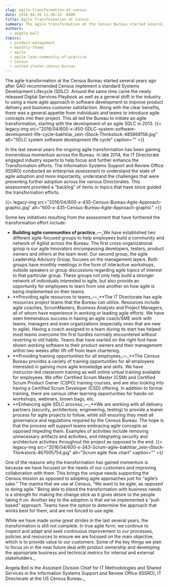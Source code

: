 ```yaml
---
slug: agile-transformation-at-census
date: 2016-04-28 11:30:33 -0400
title: Agile Transformation at Census
summary: The agile transformation at the Census Bureau started several years ago after GAO recommended Census implement a standard Systems Development Lifecycle (SDLC). Around the same time came the newly released Digital Services Playbook as well as a general shift in the industry to using a more agile approach in software development to improve product delivery
authors:
  - angela-bell
topics:
  - product-management
  - monthly-theme
  - agile
  - agile-lean-community-of-practice
  - Census
  - united-states-census-bureau
---
```


The agile transformation at the Census Bureau started several years ago after GAO recommended Census implement a standard Systems Development Lifecycle (SDLC). Around the same time came the newly released Digital Services Playbook as well as a general shift in the industry to using a more agile approach in software development to improve product delivery and business customer satisfaction. Along with the clear benefits, there was a general appetite from individuals and teams to introduce agile concepts into their project. This all led the Bureau to initiate an agile transformation, starting with the development of an agile SDLC in 2013. {{< legacy-img src="2016/04/600-x-450-SDLC-system-software-development-life-cycle-bakhtiar_zein-iStock-Thinkstock-485668156.jpg" alt="SDLC system software development life cycle" caption="" >}}

In the last several years the ongoing agile transformation has been gaining tremendous momentum across the Bureau. In late 2014, the IT Directorate engaged industry experts to help focus and further enhance the Transformation efforts. The Information Systems Support and Review Office (ISSRO) conducted an enterprise assessment to understand the state of agile adoption and more importantly, understand the challenges that were preventing further adoption across the various Directorates. This assessment provided a “backlog” of items or topics that have since guided the transformation efforts.

{{< legacy-img src="2016/04/600-x-435-Census-Bureau-Agile-Approach-graphic.jpg" alt="600-x-435-Census-Bureau-Agile-Approach-graphic" >}}

Some key initiatives resulting from the assessment that have furthered the transformation effort include:

  * **Building agile communities of practice**_—_We have established two different agile-focused groups to help employees build a community and network of Agilist across the Bureau. The first cross-organizational group is our agile Innovators encompassing developers, testers, product owners and others at the team level. Our second group, the agile Leadership Advisory Group, focuses on the management layers. Both groups have monthly meetings in the form of interactive workshops, outside speakers or group discussions regarding agile topics of interest to that particular group. These groups not only help build a stronger network of individuals interested in agile, but also provide an opportunity for employees to learn from one another on how agile is being implemented on their teams.
  * **Providing agile resources to teams_—_**The IT Directorate has agile resources project teams that the Bureau can utilize. Resources include agile coaches, ScrumMasters, Business Analysts and Project Managers, all of whom have experience in working or leading agile efforts. We have seen tremendous success in having an agile coach/SME work with teams, managers and even organizations (especially ones that are new to agile). Having a coach assigned to a team during its start has helped most teams overcome the first hurdles normally encountered without reverting to old habits. Teams that have started on the right foot have shown working software to their product owners and their management within two weeks after lift-off from team chartering.
  * **Providing training opportunities for all employees_—_**The Census Bureau provides a variety of training opportunities for all employees interested in gaining more agile knowledge and skills. We have instructor-led classroom training as well online virtual training available for employees. We offer Certified Scrum Master (CSM) and Certified Scrum Product Owner (CSPO) training courses, and are also looking into having a Certified Scrum Developer (CSD) offering. In addition to formal training, there are various other learning opportunities for hands-on workshops, webinars, brown bags, etc.
  * **Enhancing agile SDLC process_—_**We are working with all delivery partners (security, architecture, engineering, testing) to provide a leaner process for agile projects to follow, while still ensuring they meet all governance and regulations required by the Census Bureau. The hope is that the process will support teams embracing agile concepts as opposed impeding them. Examples of activities include removing unnecessary artifacts and activities, and integrating security and architecture activities throughout the project as opposed to the end. {{< legacy-img src="2016/04/600-x-343-Scrum-agile-bakhtiar_zein-iStock-Thinkstock-467005754.jpg" alt="Scrum agile flow chart" caption="" >}}

One of the reasons why the transformation has gained momentum is because we have focused on the needs of our customers and improving collaboration with them. This brings the unique needs supporting the Census mission as opposed to adopting agile approaches just for “agile’s sake.” The mantra that we use at Census, “We want to be agile, as opposed to doing agile.” Being able to blend the transformation with business needs is a strength for making the change stick as it gives desire to the people taking it on. Another key to the adoption is that we’ve implemented a “pull-based” approach. Teams have the option to determine the approach that works best for them, and are not forced to use agile.

While we have made some great strides in the last several years, the transformation is still not complete. In true agile form, we continue to inspect and adapt and seek continuous improvement to our processes, policies and resources to ensure we are focused on the main objective, which is to provide value to our customers. Some of the key things we plan to focus on in the near future deal with product ownership and developing the appropriate business and technical metrics for internal and external stakeholders._

Angela Bell is the Assistant Division Chief for IT Methodologies and Shared Services in the Information Systems Support and Review Office (ISSRO), IT Directorate at the US Census Bureau._
